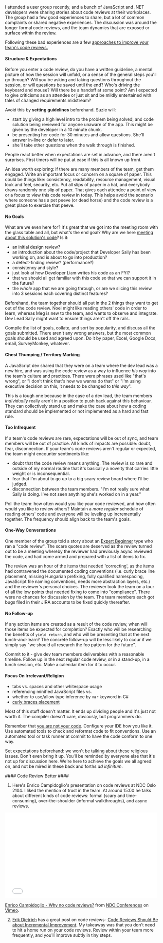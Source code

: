 <!--{Title:"Code Reviews: Pain Points And Some Solutions", Intro:"Code review more. Be nice. Level up together. Videos and more good reading.", PublishedOn:"05 Jun 2015", Tags:["code-review"]}-->

I attended a user group recently, and a bunch of JavaScript and .NET developers were sharing stories about code reviews at their workplaces. The group had a few good experiences to share, but a lot of common complaints or shared negative experiences.
The discussion was around the longer formal code reviews, and the team dynamics that are exposed or surface within the review.

Following these bad experiences are a few [approaches to improve your team's code reviews.](#better)

#### Structure & Expectations ####

Before you enter a code review, do you have a written guideline, a mental picture of how the session will unfold, or a sense of the general steps you'll go through? Will you be asking and taking questions throughout the session, or will questions be saved until the end? Who's driving the keyboard and mouse? Will there be a handoff at some point? Am I expected to give criticisms as an attendee or just sit and be mildly entertained with tales of changed requirements midstream?

Avoid this by **setting guidelines** beforehand. Suzie will:

- start by giving a high level intro to the problem being solved, and code solution being reviewed for anyone unaware of the app. This might be given by the developer in a 10 minute chunk.
- be presenting her code for 30 minutes and allow questions. She'll answer in-line or defer to later.
- she'll take other questions when the walk through is finished.

People react better when expectations are set in advance, and there aren't surprises. First timers will be put at ease if this is all known up front.

An idea worth exploring: if there are many members of the team, get them engaged. Write an important focus or concern on a square of paper. This could be things like: consistency, readability, resource management, visual look and feel, security, etc. Put all slips of paper in a hat, and everybody draws randomly one slip of paper. That gives each attendee a point of view or a focus to view this code review in today. This helps avoid the scenario where someone has a pet peeve (or dead horse) and the code review is a great place to exercise that peeve.


#### No Goals ####

What are we even here for? It's great that we got into the meeting room with the glass table and all, but what's the end goal? Why are we here [meeting about this solution's code](http://stackoverflow.com/q/968406/23199)?  Is it:

- an initial design review? 
- an introduction about the code/project that Developer Sally has been working on, and is about to go into production? 
- a defect-finding review? (performance?)
- consistency and style?
- just look at how Developer Liam writes his code as an FYI?
- that we should all get familiar with this code so that we can support it in the future?
- the *whole* app that we are going through, or are we slicing this review into 3 sessions each covering distinct features?
 
Beforehand, the team together should all put in the 2 things they want to get out of the code review. Noel might like reading others' code in order to learn, whereas Meg is new to the team, and wants to observe and integrate. Dev Lead Sally might want to ensure things aren't off the rails.

Compile the list of goals, collate, and sort by popularity, and discuss all the goals submitted. There aren't any wrong answers, but the most common goals should be used and agreed upon. Do it by paper, Excel, Google Docs, email, SurveyMonkey, whatever.

#### Chest Thumping / Territory Marking ####

A JavaScript dev shared that they were on a team where the dev lead was a new hire, and was using the code review as a way to influence *his way* into the team's culture and practices. There were phrases used like "that's wrong", or "I don't think that's how we wanna do that" or "I'm using executive decision on this, it needs to be changed to _this way_".

This is a tough one because in the case of a dev lead, the team members _individually_ really aren't in a position to push back against this behaviour. They can collectively stand up and make the case about how a coding standard should be implemented or not implemented as a hard and fast rule. 

#### Too Infrequent ####

If a team's code reviews are rare, expectations will be out of sync, and team members will be out of practice. All kinds of impacts are possible: doubt, fear, disconnection. If your team's code reviews aren't regular or expected, the team might encounter sentiments like:

- doubt that the code review means anything. The review is so rare and outside of my normal routine that it's basically a novelty that carries little weight or is inconsequential.
- fear that I'm about to go up to a big scary review board where I'll be judged.
- disconnection between the team members. "I'm not really sure what Sally is doing. I've not seen anything she's worked on in a year."

Poll the team: how often would you like your code reviewed, and how often would you like to review others? Maintain a *more regular* schedule of reading others' code and everyone will be leveling up incrementally together. The frequency should align back to the team's goals.

#### One-Way Conversations ####

One member of the group told a story about an [Expert Beginner](http://www.daedtech.com/how-developers-stop-learning-rise-of-the-expert-beginner) type who ran a "code review". The scare quotes are deserved as the review turned out to be a meeting whereby the reviewer had previously async reviewed the code, and had come armed and prepared with a list of items to fix. 

The review was an hour of the items that needed 'correcting', as the items had contravened the documented coding conventions (i.e. curly brace line placement, missing Hungarian prefixing, fully qualified namespacing, JavaScript file naming conventions, needs more abstraction layers, etc.) and the reviewer's personal choices. The reviewer took the team on a tour of all the low points that needed fixing to come into "compliance". There were no chances for discussion by the team. The team members each got bugs filed in their JIRA accounts to be fixed quickly thereafter.

#### No Follow-up ####

If any action items are created as a result of the code review, when will those items be expected for completion? Exactly who will be researching the benefits of `yield return`, and who will be presenting that at the next lunch-and-learn? The concrete follow-up will be less likely to occur if we simply say "we should all research the foo pattern for the future".

Commit to it - give dev team members deliverables with a reasonable timeline. Follow up in the next regular code review, or in a stand-up, in a lunch session, etc. Make a calendar item for it to occur.

#### Focus On Irrelevant/Religion ####

- tabs vs. spaces and other whitespace usage
- referencing minified JavaScript files vs.
- whether to use/allow type inference by `var` keyword in C#
- [curly braces placement](http://blogs.msdn.com/b/danielfe/archive/2003/11/24/51893.aspx)

Most of this stuff doesn't matter. It ends up dividing people and it's just not worth it. The compiler doesn't care, obviously, but programmers do. 

Remember that [you are not your code](http://www.hanselman.com/blog/YouAreNotYourCode.aspx). Configure your IDE how you like it. Use automated tools to check and reformat code to fit conventions. Use an automated tool or task runner at commit to have the code conform to one way.

Set expectations beforehand: we won't be talking about these religious issues. Don't even bring it up. You'll be reminded by everyone else that it's not up for discussion here. We're here to achieve the goals we all agreed on, and not be mired in these back and forths *ad infinitum*.

<a name="better"/>
#### Code Review Better ####

1. Here's Enrico Campidoglio's presentation on code reviews at NDC Oslo 2104. I liked the mention of trust in the team.
At around 15:00 he talks about different kinds of code reviews: formal (scary and time-consuming), over-the-shoulder (informal walkthroughs), and async reviews.

<iframe src="//player.vimeo.com/video/97505680" width="500" height="281" frameborder="0" webkitallowfullscreen mozallowfullscreen allowfullscreen></iframe> <p><a href="http://vimeo.com/97505680">Enrico Campidoglio - Why no code reviews?</a> from <a href="http://vimeo.com/ndcoslo">NDC Conferences</a> on <a href="https://vimeo.com">Vimeo</a>.</p>

2. [Erik Dietrich](https://twitter.com/daedtech) has a great post on code reviews- [Code Reviews Should Be about Incremental Improvement](http://www.daedtech.com/code-reviews-should-be-about-incremental-improvement). My takeaway was that you don't need to hit a home run on your code reviews. Review within your team more frequently, and you'll improve subtly in tiny steps.
